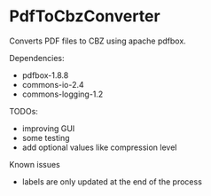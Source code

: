 # PdfToCbzConverter
Converts PDF files to CBZ using apache pdfbox. 

Dependencies:

- pdfbox-1.8.8
- commons-io-2.4
- commons-logging-1.2

TODOs:

- improving GUI
- some testing
- add optional values like compression level

Known issues

- labels are only updated at the end of the process
